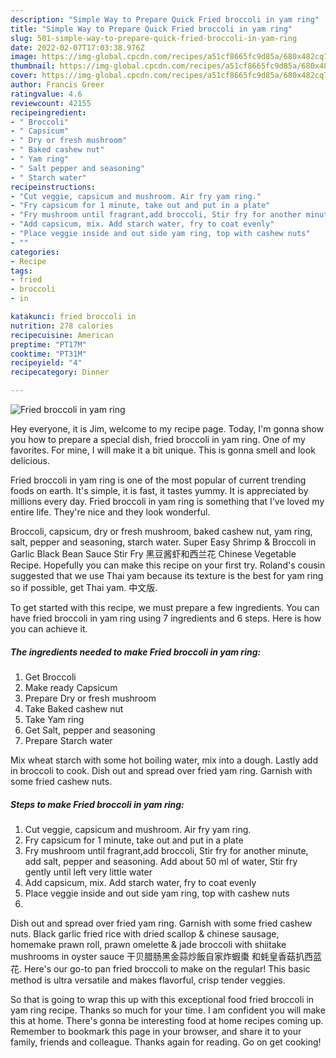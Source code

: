 ```yaml
---
description: "Simple Way to Prepare Quick Fried broccoli in yam ring"
title: "Simple Way to Prepare Quick Fried broccoli in yam ring"
slug: 501-simple-way-to-prepare-quick-fried-broccoli-in-yam-ring
date: 2022-02-07T17:03:38.976Z
image: https://img-global.cpcdn.com/recipes/a51cf8665fc9d85a/680x482cq70/fried-broccoli-in-yam-ring-recipe-main-photo.jpg
thumbnail: https://img-global.cpcdn.com/recipes/a51cf8665fc9d85a/680x482cq70/fried-broccoli-in-yam-ring-recipe-main-photo.jpg
cover: https://img-global.cpcdn.com/recipes/a51cf8665fc9d85a/680x482cq70/fried-broccoli-in-yam-ring-recipe-main-photo.jpg
author: Francis Greer
ratingvalue: 4.6
reviewcount: 42155
recipeingredient:
- " Broccoli"
- " Capsicum"
- " Dry or fresh mushroom"
- " Baked cashew nut"
- " Yam ring"
- " Salt pepper and seasoning"
- " Starch water"
recipeinstructions:
- "Cut veggie, capsicum and mushroom. Air fry yam ring."
- "Fry capsicum for 1 minute, take out and put in a plate"
- "Fry mushroom until fragrant,add broccoli, Stir fry for another minute, add salt, pepper and seasoning. Add about 50 ml of water, Stir fry gently until left very little water"
- "Add capsicum, mix. Add starch water, fry to coat evenly"
- "Place veggie inside and out side yam ring, top with cashew nuts"
- ""
categories:
- Recipe
tags:
- fried
- broccoli
- in

katakunci: fried broccoli in 
nutrition: 278 calories
recipecuisine: American
preptime: "PT17M"
cooktime: "PT31M"
recipeyield: "4"
recipecategory: Dinner

---
```



![Fried broccoli in yam ring](https://img-global.cpcdn.com/recipes/a51cf8665fc9d85a/680x482cq70/fried-broccoli-in-yam-ring-recipe-main-photo.jpg)

Hey everyone, it is Jim, welcome to my recipe page. Today, I'm gonna show you how to prepare a special dish, fried broccoli in yam ring. One of my favorites. For mine, I will make it a bit unique. This is gonna smell and look delicious.

Fried broccoli in yam ring is one of the most popular of current trending foods on earth. It's simple, it is fast, it tastes yummy. It is appreciated by millions every day. Fried broccoli in yam ring is something that I've loved my entire life. They're nice and they look wonderful.

Broccoli, capsicum, dry or fresh mushroom, baked cashew nut, yam ring, salt, pepper and seasoning, starch water. Super Easy Shrimp &amp; Broccoli in Garlic Black Bean Sauce Stir Fry 黑豆酱虾和西兰花 Chinese Vegetable Recipe. Hopefully you can make this recipe on your first try. Roland&#39;s cousin suggested that we use Thai yam because its texture is the best for yam ring so if possible, get Thai yam. 中文版.


To get started with this recipe, we must prepare a few ingredients. You can have fried broccoli in yam ring using 7 ingredients and 6 steps. Here is how you can achieve it.

<!--inarticleads1-->

##### The ingredients needed to make Fried broccoli in yam ring:

1. Get  Broccoli
1. Make ready  Capsicum
1. Prepare  Dry or fresh mushroom
1. Take  Baked cashew nut
1. Take  Yam ring
1. Get  Salt, pepper and seasoning
1. Prepare  Starch water


Mix wheat starch with some hot boiling water, mix into a dough. Lastly add in broccoli to cook. Dish out and spread over fried yam ring. Garnish with some fried cashew nuts. 

<!--inarticleads2-->

##### Steps to make Fried broccoli in yam ring:

1. Cut veggie, capsicum and mushroom. Air fry yam ring.
1. Fry capsicum for 1 minute, take out and put in a plate
1. Fry mushroom until fragrant,add broccoli, Stir fry for another minute, add salt, pepper and seasoning. Add about 50 ml of water, Stir fry gently until left very little water
1. Add capsicum, mix. Add starch water, fry to coat evenly
1. Place veggie inside and out side yam ring, top with cashew nuts
1. 


Dish out and spread over fried yam ring. Garnish with some fried cashew nuts. Black garlic fried rice with dried scallop &amp; chinese sausage, homemake prawn roll, prawn omelette &amp; jade broccoli with shiitake mushrooms in oyster sauce 干贝腊肠黑金蒜炒飯自家炸蝦棗 和蚝皇香菇扒西蓝花. Here&#39;s our go-to pan fried broccoli to make on the regular! This basic method is ultra versatile and makes flavorful, crisp tender veggies. 

So that is going to wrap this up with this exceptional food fried broccoli in yam ring recipe. Thanks so much for your time. I am confident you will make this at home. There's gonna be interesting food at home recipes coming up. Remember to bookmark this page in your browser, and share it to your family, friends and colleague. Thanks again for reading. Go on get cooking!
